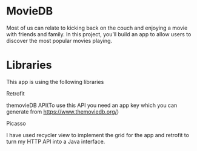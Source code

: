 # MovieDB
Most of us can relate to kicking back on the couch and enjoying a movie with friends and family. In this project, you’ll build an app to allow users to discover the most popular movies playing.

# Libraries 
This app is using the following libraries 

Retrofit

themovieDB API(To use this API you need an app key which you can generate from https://www.themoviedb.org/)

Picasso


I have used recycler view to implement the grid for the app and retrofit to turn my HTTP API into a Java interface.
